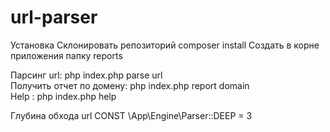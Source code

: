 # url-parser
Установка
Склонировать репозиторий
composer install
Создать в корне приложения папку reports

Парсинг url: php index.php parse url </br>
Получить отчет по домену: php index.php report domain </br>
Help : php index.php help </br>

Глубина обхода url CONST \App\Engine\Parser::DEEP = 3 
